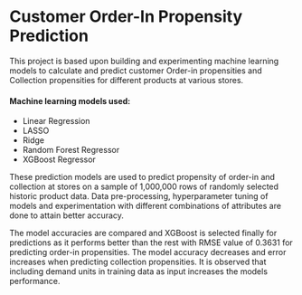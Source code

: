 # Customer Order-In Propensity Prediction 
This project is based upon building and experimenting machine learning models to calculate and predict customer Order-in propensities and Collection propensities for different products at various stores. 
#### Machine learning models used:
* Linear Regression
* LASSO
* Ridge
* Random Forest Regressor
* XGBoost Regressor

These prediction models are used to 
predict propensity of order-in and collection at stores on a sample of 1,000,000 rows of 
randomly selected historic product data. Data pre-processing, hyperparameter tuning of models and experimentation 
with different combinations of attributes are done to attain better accuracy. 

The model accuracies are compared and XGBoost is selected finally for predictions as 
it performs better than the rest with RMSE value of 0.3631 for predicting order-in propensities. The 
model accuracy decreases and error increases when predicting collection propensities. It is observed 
that including demand units in training data as input increases the models performance.

